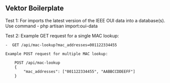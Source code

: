 ## Vektor Boilerplate

Test 1:
    For imports the latest version of the IEEE OUI data into
    a database(s).
    Use command - php artisan import:oui-data 

Test 2:
    Example GET request for a single MAC lookup:
    
    -  GET /api/mac-lookup?mac_addresses=001122334455

    Example POST request for multiple MAC lookup:
    
        POST /api/mac-lookup
        {
            "mac_addresses": ["001122334455", "AABBCCDDEEFF"]
        }

    
